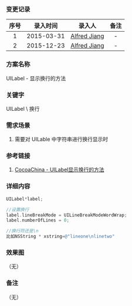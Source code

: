 ### 变更记录

| 序号 | 录入时间 | 录入人 | 备注 |
|:--------:|:--------:|:--------:|:--------:|
| 1 | 2015-03-31 | [Alfred Jiang](https://github.com/viktyz) | - |
| 2 | 2015-12-23 | [Alfred Jiang](https://github.com/viktyz) | - |

### 方案名称

UILabel - 显示换行的方法

### 关键字

UILabel \ 换行

### 需求场景

1. 需要对 UILable 中字符串进行换行显示时

### 参考链接

1. [CocoaChina - UILabel显示换行的方法 ](http://www.cocoachina.com/bbs/read.php?tid=3310)

### 详细内容
```objective-c
UILabel*label;

//设置换行
label.lineBreakMode = UILineBreakModeWordWrap;
label.numberOfLines = 0;

//换行符还是\n
比如NSString * xstring=@"lineone\nlinetwo"
```

### 效果图
（无）

### 备注
（无）